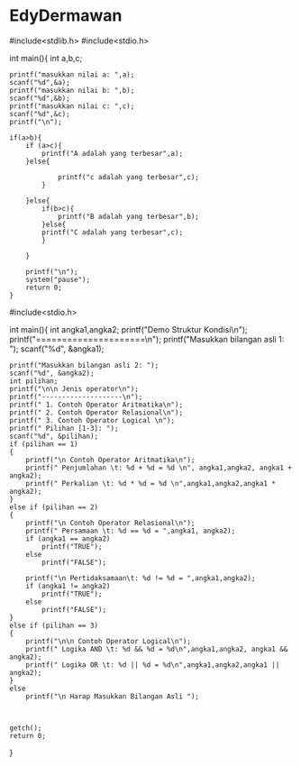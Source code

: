 # EdyDermawan

#include<stdlib.h>
#include<stdio.h>

int main(){
    int a,b,c;

    printf("masukkan nilai a: ",a);
    scanf("%d",&a);
    printf("masukkan nilai b: ",b);
    scanf("%d",&b);
    printf("masukkan nilai c: ",c);
    scanf("%d",&c);
    printf("\n");

    if(a>b){
        if (a>c){
            printf("A adalah yang terbesar",a);
        }else{

                printf("c adalah yang terbesar",c);
            }

        }else{
            if(b>c){
                printf("B adalah yang terbesar",b);
            }else{
            printf("C adalah yang terbesar",c);
            }

        }

        printf("\n");
        system("pause");
        return 0;
    }


#include<stdio.h>

int main(){
    int angka1,angka2;
    printf("Demo Struktur Kondisi\n");
    printf("=====================\n");
    printf("Masukkan bilangan asli 1: ");
    scanf("%d", &angka1);

    printf("Masukkan bilangan asli 2: ");
    scanf("%d", &angka2);
    int pilihan;
    printf("\n\n Jenis operator\n");
    printf("--------------------\n");
    printf(" 1. Contoh Operator Aritmatika\n");
    printf(" 2. Contoh Operator Relasional\n");
    printf(" 3. Contoh Operator Logical \n");
    printf(" Pilihan [1-3]: ");
    scanf("%d", &pilihan);
    if (pilihan == 1)
    {
        printf("\n Contoh Operator Aritmatika\n");
        printf(" Penjumlahan \t: %d + %d = %d \n", angka1,angka2, angka1 + angka2);
        printf(" Perkalian \t: %d * %d = %d \n",angka1,angka2,angka1 * angka2);
    }
    else if (pilihan == 2)
    {
        printf("\n Contoh Operator Relasional\n");
        printf(" Persamaan \t: %d == %d = ",angka1, angka2);
        if (angka1 == angka2)
            printf("TRUE");
        else
            printf("FALSE");

        printf("\n Pertidaksamaan\t: %d != %d = ",angka1,angka2);
        if (angka1 != angka2)
            printf("TRUE");
        else
            printf("FALSE");
    }
    else if (pilihan == 3)
    {
        printf("\n\n Contoh Operator Logical\n");
        printf(" Logika AND \t: %d && %d = %d\n",angka1,angka2, angka1 && angka2);
        printf(" Logika OR \t: %d || %d = %d\n",angka1,angka2,angka1 || angka2);
    }
    else
        printf("\n Harap Masukkan Bilangan Asli ");



    getch();
    return 0;
}










